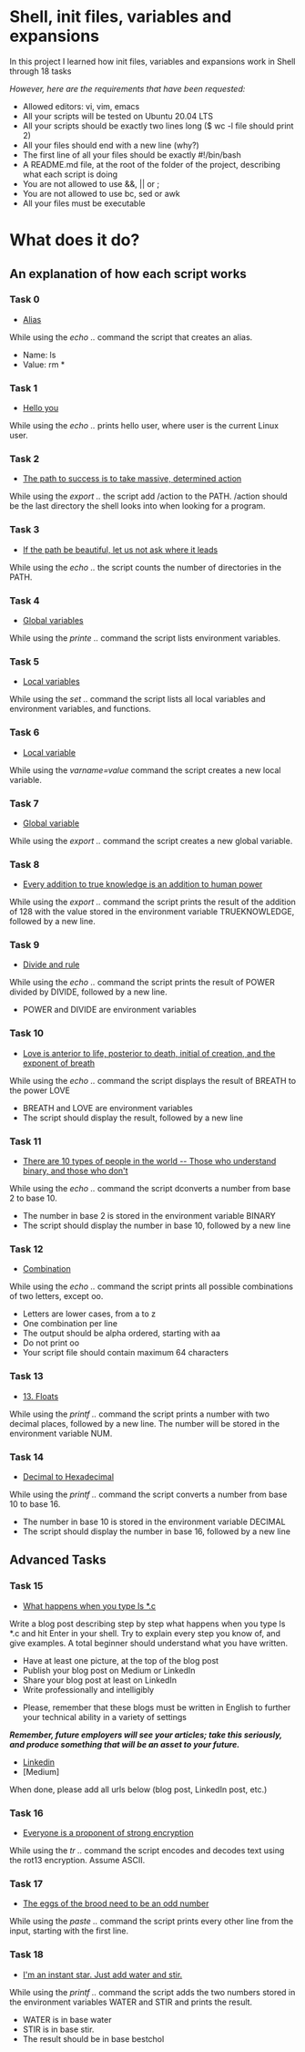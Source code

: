 # Shell, init files, variables and expansions

In this project I learned how init files, variables and expansions work in Shell through 18 tasks

*However, here are the requirements that have been requested:*

* Allowed editors: vi, vim, emacs
* All your scripts will be tested on Ubuntu 20.04 LTS
* All your scripts should be exactly two lines long ($ wc -l file should print 2)
* All your files should end with a new line (why?)
* The first line of all your files should be exactly #!/bin/bash
* A README.md file, at the root of the folder of the project, describing what each script is doing
* You are not allowed to use &&, || or ;
* You are not allowed to use bc, sed or awk
* All your files must be executable


# **What does it do?**
## **An explanation of how each script works**




### **Task 0**
* [Alias](https://github.com/Aluranae/holbertonschool-shell/tree/main/init_files_variables_and_expansions/0-alias)

While using the _echo .._ command the script that creates an alias.

* Name: ls
* Value: rm *

### **Task 1**
* [Hello you](https://github.com/Aluranae/holbertonschool-shell/tree/main/init_files_variables_and_expansions/1-hello_you)

While using the _echo .._ prints hello user, where user is the current Linux user.

### **Task 2**
* [The path to success is to take massive, determined action](https://github.com/Aluranae/holbertonschool-shell/tree/main/init_files_variables_and_expansions/2-path)

While using the _export .._ the script add /action to the PATH. /action should be the last directory the shell looks into when looking for a program.

### **Task 3**
* [If the path be beautiful, let us not ask where it leads](https://github.com/Aluranae/holbertonschool-shell/tree/main/init_files_variables_and_expansions/3-paths)

While using the _echo .._ the script counts the number of directories in the PATH.

### **Task 4**
* [Global variables](https://github.com/Aluranae/holbertonschool-shell/tree/main/init_files_variables_and_expansions/4-global_variables)

While using the _printe .._ command the script lists environment variables.

### **Task 5**
* [Local variables](https://github.com/Aluranae/holbertonschool-shell/tree/main/init_files_variables_and_expansions/5-local_variables)

While using the _set .._ command the script lists all local variables and environment variables, and functions.

### **Task 6**
* [Local variable](https://github.com/Aluranae/holbertonschool-shell/tree/main/init_files_variables_and_expansions/6-create_local_variable)

While using the _varname=value_ command the script creates a new local variable.

### **Task 7**
* [Global variable](https://github.com/Aluranae/holbertonschool-shell/tree/main/init_files_variables_and_expansions/7-create_global_variable)

While using the _export .._ command the script creates a new global variable.

### **Task 8**
* [Every addition to true knowledge is an addition to human power](https://github.com/Aluranae/holbertonschool-shell/tree/main/init_files_variables_and_expansions/8-true_knowledge)

While using the _export .._ command the script  prints the result of the addition of 128 with the value stored in the environment variable TRUEKNOWLEDGE, followed by a new line.

### **Task 9**
* [Divide and rule](https://github.com/Aluranae/holbertonschool-shell/tree/main/init_files_variables_and_expansions/9-divide_and_rule)

While using the _echo .._ command the script prints the result of POWER divided by DIVIDE, followed by a new line.

* POWER and DIVIDE are environment variables

### **Task 10**
* [Love is anterior to life, posterior to death, initial of creation, and the exponent of breath](https://github.com/Aluranae/holbertonschool-shell/tree/main/init_files_variables_and_expansions/10-love_exponent_breath)

While using the _echo .._ command the script displays the result of BREATH to the power LOVE

* BREATH and LOVE are environment variables
* The script should display the result, followed by a new line

### **Task 11**
* [There are 10 types of people in the world -- Those who understand binary, and those who don't](https://github.com/Aluranae/holbertonschool-shell/tree/main/init_files_variables_and_expansions/11-binary_to_decimal)

While using the _echo .._ command the script dconverts a number from base 2 to base 10.

* The number in base 2 is stored in the environment variable BINARY
* The script should display the number in base 10, followed by a new line

### **Task 12**
* [Combination](https://github.com/Aluranae/holbertonschool-shell/tree/main/init_files_variables_and_expansions/12-combinations)

While using the _echo .._ command the script prints all possible combinations of two letters, except oo.

* Letters are lower cases, from a to z
* One combination per line
* The output should be alpha ordered, starting with aa
* Do not print oo
* Your script file should contain maximum 64 characters

### **Task 13**
* [13. Floats](https://github.com/Aluranae/holbertonschool-shell/tree/main/init_files_variables_and_expansions/13-print_float)

While using the _printf .._ command the script prints a number with two decimal places, followed by a new line.
The number will be stored in the environment variable NUM.

### **Task 14**
* [Decimal to Hexadecimal](https://github.com/Aluranae/holbertonschool-shell/tree/main/init_files_variables_and_expansions/14-decimal_to_hexadecimal)

While using the _printf .._ command the script converts a number from base 10 to base 16.

* The number in base 10 is stored in the environment variable DECIMAL
* The script should display the number in base 16, followed by a new line



## Advanced Tasks



### **Task 15**
* [What happens when you type ls *.c](https://github.com/Aluranae/holbertonschool-shell/tree/main/init_files_variables_and_expansions/18)

Write a blog post describing step by step what happens when you type ls *.c and hit Enter in your shell. Try to explain every step you know of, and give examples. A total beginner should understand what you have written.

* Have at least one picture, at the top of the blog post
* Publish your blog post on Medium or LinkedIn
* Share your blog post at least on LinkedIn
* Write professionally and intelligibly
+ Please, remember that these blogs must be written in English to further your technical ability in a variety of settings

_**Remember, future employers will see your articles; take this seriously, and produce something that will be an asset to your future.**_

* [Linkedin](https://www.linkedin.com/posts/benjamin-estrada-880b06297_this-article-is-the-result-of-one-of-the-activity-7294838079356358656-WI4x?utm_source=share&utm_medium=member_desktop&rcm=ACoAAEfjoWABQhDobpxQG_X41v8grgLc1NtVwLc)
* [Medium]

When done, please add all urls below (blog post, LinkedIn post, etc.)

### **Task 16**
* [Everyone is a proponent of strong encryption](https://github.com/Aluranae/holbertonschool-shell/tree/main/init_files_variables_and_expansions/15-rot13)

While using the _tr .._ command the script encodes and decodes text using the rot13 encryption. Assume ASCII.

### **Task 17**
* [The eggs of the brood need to be an odd number](https://github.com/Aluranae/holbertonschool-shell/tree/main/init_files_variables_and_expansions/16-odd)

While using the _paste .._ command the script prints every other line from the input, starting with the first line.

### **Task 18**
* [I'm an instant star. Just add water and stir.](https://github.com/Aluranae/holbertonschool-shell/tree/main/init_files_variables_and_expansions/17-water_and_stir)

While using the _printf .._ command the script adds the two numbers stored in the environment variables WATER and STIR and prints the result.

* WATER is in base water
* STIR is in base stir.
* The result should be in base bestchol
